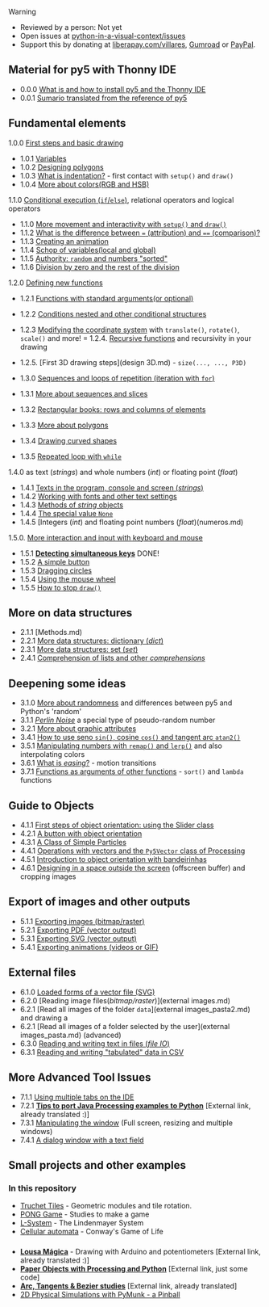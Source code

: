 
> [!WARNING]  
> - Reviewed by a person: Not yet  
> - Open issues at [python-in-a-visual-context/issues](https://github.com/villares/python-in-a-visual-context/issues) 
> - Support this by donating at [liberapay.com/villares](https://liberapay.com/villares/), [Gumroad](https://gumroad.com/villares) or [PayPal](https://www.paypal.com/donate/?hosted_button_id=5B4MZ78C9J724).

## Material for py5 with Thonny IDE

- 0.0.0 [What is and how to install py5 and the Thonny IDE](https://abav.local.com/how-install-py5/)
- 0.0.1 [Sumario translated from the reference of py5](sumario-referencia-py5.md)

## Fundamental elements

1.0.0 [First steps and basic drawing](basic_drawing.md)
- 1.0.1 [Variables](variables.md)
- 1.0.2 [Designing polygons](Polygons_1.md)
- 1.0.3 [What is indentation?](indentation.md) - first contact with `setup()` and `draw()`
- 1.0.4 [More about colors(RGB and HSB)](more_about_cores.md)

1.1.0 [Conditional execution (`if`/`else`)](conditional_py.md), relational operators and logical operators
- 1.1.0 [More movement and interactivity with `setup()` and `draw()`](setup_draw.md)
- 1.1.2 [What is the difference between `=` (attribution) and `==` (comparison)?](attribuicao-e-comparacao.md)
- 1.1.3 [Creating an animation](movement_py.md)
- 1.1.4 [Schop of variables(local and global)](scopo_py.md)
- 1.1.5 [Authority: `random` and numbers "sorted"](random_1.md)
- 1.1.6 [Division by zero and the rest of the division](divisao.md)

1.2.0 [Defining new functions](funcoes_py.md)
- 1.2.1 [Functions with standard arguments(or optional)](funcoes_2.md)
- 1.2.2 [Conditions nested and other conditional structures](conditional_2.md)
- 1.2.3 [Modifying the coordinate system](transformacoes_coordinates.md) with `translate()`, `rotate()`, `scale()` and more!
= 1.2.4. [Recursive functions](recursao_py.md) and recursivity in your drawing
- 1.2.5. [First 3D drawing steps](design 3D.md) - `size(..., ..., P3D)`

- 1.3.0 [Sequences and loops of repetition (iteration with `for`)](lacos_py.md)
- 1.3.1 [More about sequences and slices](more_sequencias.md)
- 1.3.2 [Rectangular books: rows and columns of elements](grades.md)
- 1.3.3 [More about polygons](Polygons_2.md)
- 1.3.4 [Drawing curved shapes](curvas.md)
- 1.3.5 [Repeated loop with `while`](while.md)

1.4.0 as text (*strings*) and whole numbers (*int*) or floating point (*float*)
- 1.4.1 [Texts in the program, console and screen (*strings*)](strings_py.md)
- 1.4.2 [Working with fonts and other text settings](tipography.md)
- 1.4.3 [Methods of *string* objects](string_methods.md)
- 1.4.4 [The special value `None`](None.md)
- 1.4.5 [Integers (*int*) and floating point numbers (*float*)(numeros.md)

1.5.0. [More interaction and input with keyboard and mouse](input_py.md)
- 1.5.1 [**Detecting simultaneous keys**](simultaneous_keys.md) DONE!
- 1.5.2 [A simple button](button_simple.md)
- 1.5.3 [Dragging circles](drag_circles.md)
- 1.5.4 [Using the mouse wheel](mouse_wheel.md)
- 1.5.5 [How to stop `draw()` ](no_loop.md)

## More on data structures

- 2.1.1 [Methods.md)
- 2.2.1 [More data structures: dictionary (_dict_)](directions.md)
- 2.3.1 [More data structures: set (_set_)](sets.md)
- 2.4.1 [Comprehension of lists and other *comprehensions*](comprehension.md)

## Deepening some ideas

- 3.1.0 [More about randomness](random_2.md) and differences between py5 and Python's 'random'
- 3.1.1 [*Perlin Noise*](noise.md) a special type of pseudo-random number
- 3.2.1 [More about graphic attributes](more_atributes_graficos.md)
- 3.4.1 [How to use seno `sin()`, cosine `cos()` and tangent arc `atan2()`](seno_cosseno_atan2.md)
- 3.5.1 [Manipulating numbers with `remap()` and `lerp()`](map_lerp.md) and also interpolating colors
- 3.6.1 [What is *easing*?](easing.md) - motion transitions
- 3.7.1 [Functions as arguments of other functions](functions-like-arguments.md) - `sort()` and `lambda` functions

## Guide to Objects

- 4.1.1 [First steps of object orientation: using the Slider class](slider_com_OO.md)
- 4.2.1 [A button with object orientation](botao_com_OO.md)
- 4.3.1 [A Class of Simple Particles](particles.md)
- 4.4.1 [Operations with vectors and the `Py5Vector` class of Processing](vectors.md)
- 4.5.1 [Introduction to object orientation with bandeirinhas](bandeirinhas)
- 4.6.1 [Designing in a space outside the screen](offscreen_buffer.md) (offscreen buffer) and cropping images

## Export of images and other outputs

- 5.1.1 [Exporting images (bitmap/raster)](exporting_imagem.md)
- 5.2.1 [Exporting PDF (vector output)](exporting_pdf.md)
- 5.3.1 [Exporting SVG (vector output)](exporting_svg.md)
- 5.4.1 [Exporting animations (videos or GIF)](export_animacoes.md)

## External files

- 6.1.0 [Loaded forms of a vector file (SVG)](Vtorial_resources_external.md)
- 6.2.0 [Reading image files(*bitmap/raster*)](external images.md)
- 6.2.1 [Read all images of the folder `data`](external images_pasta2.md) and drawing a
- 6.2.1 [Read all images of a folder selected by the user](external images_pasta.md) (advanced)
- 6.3.0 [Reading and writing text in files (*file IO*)](file_IO.md)
- 6.3.1 [Reading and writing "tabulated" data in CSV](file_IO2.md)

## More Advanced Tool Issues

- 7.1.1 [Using multiple tabs on the IDE](modulos.md)
- 7.2.1 [**Tips to port Java Processing examples to Python**](https://py5coding.org/content/coming_from_processing_java.html) [External link, already translated :)]
- 7.3.1 [Manipulating the window](more_que_size.md) (Full screen, resizing and multiple windows)
- 7.4.1 [A dialog window with a text field](input_janela.md)

## Small projects and other examples

### In this repository

- [Truchet Tiles](truchet.md) - Geometric modules and tile rotation.
- [PONG Game](pong/) - Studies to make a game
- [L-System](LSystem.md) - The Lindenmayer System
- [Cellular automata](automatos-cellulares.md) - Conway's Game of Life 

###

- [**Lousa Mágica**](https://abav.lugaralgum.com/lousa-magica) - Drawing with Arduino and potentiometers [External link, already translated :)]
- [**Paper Objects with Processing and Python**](https://abav.lugaralgum.com/Paper-objects-with-Processing-and-Python) [External link, just some code]
- [**Arc, Tangents & Bezier studies**](https://github.com/villares/arc_tangents_and_bezier_studies) [External link, already translated]
- [2D Physical Simulations with PyMunk - a Pinball](https://github.com/villares/pymunk-pinball-paulista)
